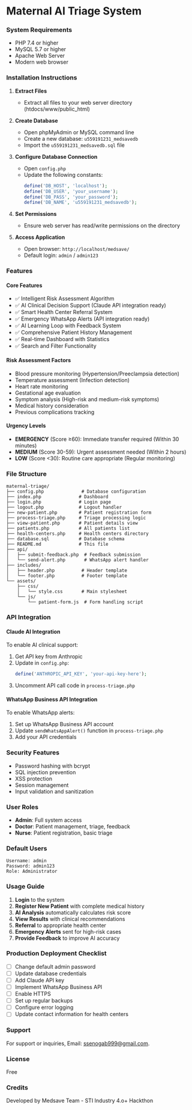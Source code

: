 # Maternal AI Triage System

### System Requirements
- PHP 7.4 or higher
- MySQL 5.7 or higher
- Apache Web Server
- Modern web browser

### Installation Instructions

1. **Extract Files**
   - Extract all files to your web server directory (htdocs/www/public_html)

2. **Create Database**
   - Open phpMyAdmin or MySQL command line
   - Create a new database: `u559191231_medsavedb`
   - Import the `u559191231_medsavedb.sql` file

3. **Configure Database Connection**
   - Open `config.php`
   - Update the following constants:
     ```php
     define('DB_HOST', 'localhost');
     define('DB_USER', 'your_username');
     define('DB_PASS', 'your_password');
     define('DB_NAME', 'u559191231_medsavedb');
     ```

4. **Set Permissions**
   - Ensure web server has read/write permissions on the directory

5. **Access Application**
   - Open browser: `http://localhost/medsave/`
   - Default login: `admin` / `admin123`

### Features

#### Core Features
- ✅ Intelligent Risk Assessment Algorithm
- ✅ AI Clinical Decision Support (Claude API integration ready)
- ✅ Smart Health Center Referral System
- ✅ Emergency WhatsApp Alerts (API integration ready)
- ✅ AI Learning Loop with Feedback System
- ✅ Comprehensive Patient History Management
- ✅ Real-time Dashboard with Statistics
- ✅ Search and Filter Functionality

#### Risk Assessment Factors
- Blood pressure monitoring (Hypertension/Preeclampsia detection)
- Temperature assessment (Infection detection)
- Heart rate monitoring
- Gestational age evaluation
- Symptom analysis (High-risk and medium-risk symptoms)
- Medical history consideration
- Previous complications tracking

#### Urgency Levels
- **EMERGENCY** (Score ≥60): Immediate transfer required (Within 30 minutes)
- **MEDIUM** (Score 30-59): Urgent assessment needed (Within 2 hours)
- **LOW** (Score <30): Routine care appropriate (Regular monitoring)

### File Structure
```
maternal-triage/
├── config.php              # Database configuration
├── index.php              # Dashboard
├── login.php              # Login page
├── logout.php             # Logout handler
├── new-patient.php        # Patient registration form
├── process-triage.php     # Triage processing logic
├── view-patient.php       # Patient details view
├── patients.php           # All patients list
├── health-centers.php     # Health centers directory
├── database.sql           # Database schema
├── README.md              # This file
├── api/
│   ├── submit-feedback.php  # Feedback submission
│   └── send-alert.php       # WhatsApp alert handler
├── includes/
│   ├── header.php          # Header template
│   └── footer.php          # Footer template
└── assets/
    ├── css/
    │   └── style.css       # Main stylesheet
    └── js/
        └── patient-form.js  # Form handling script
```

### API Integration

#### Claude AI Integration
To enable AI clinical support:
1. Get API key from Anthropic
2. Update in `config.php`:
   ```php
   define('ANTHROPIC_API_KEY', 'your-api-key-here');
   ```
3. Uncomment API call code in `process-triage.php`

#### WhatsApp Business API Integration
To enable WhatsApp alerts:
1. Set up WhatsApp Business API account
2. Update `sendWhatsAppAlert()` function in `process-triage.php`
3. Add your API credentials

### Security Features
- Password hashing with bcrypt
- SQL injection prevention
- XSS protection
- Session management
- Input validation and sanitization

### User Roles
- **Admin**: Full system access
- **Doctor**: Patient management, triage, feedback
- **Nurse**: Patient registration, basic triage

### Default Users
```
Username: admin
Password: admin123
Role: Administrator
```

### Usage Guide

1. **Login** to the system
2. **Register New Patient** with complete medical history
3. **AI Analysis** automatically calculates risk score
4. **View Results** with clinical recommendations
5. **Referral** to appropriate health center
6. **Emergency Alerts** sent for high-risk cases
7. **Provide Feedback** to improve AI accuracy


### Production Deployment Checklist
- [ ] Change default admin password
- [ ] Update database credentials
- [ ] Add Claude API key
- [ ] Implement WhatsApp Business API
- [ ] Enable HTTPS
- [ ] Set up regular backups
- [ ] Configure error logging
- [ ] Update contact information for health centers

### Support
For support or inquiries, Email: ssenogab999@gmail.com.

### License
Free

### Credits
Developed by Medsave Team - STI Industry 4.o+ Hackthon


